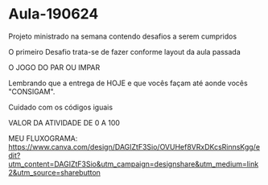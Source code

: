 # Aula-190624
Projeto ministrado na semana contendo desafios a serem cumpridos

O primeiro Desafio trata-se de fazer conforme layout da aula passada

O JOGO DO PAR OU IMPAR

Lembrando que a entrega de HOJE e que vocês façam até aonde vocês "CONSIGAM".

Cuidado com os códigos iguais

VALOR DA ATIVIDADE DE 0 A 100

MEU FLUXOGRAMA:
https://www.canva.com/design/DAGIZtF3Sio/OVUHef8VRxDKcsRinnsKgg/edit?utm_content=DAGIZtF3Sio&utm_campaign=designshare&utm_medium=link2&utm_source=sharebutton 

